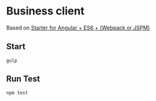 # Business client #
Based on [Starter for Angular + ES6 + (Webpack or JSPM)](https://github.com/AngularClass/NG6-starter)


## Start
```gulp```

## Run Test
``` npm test ```